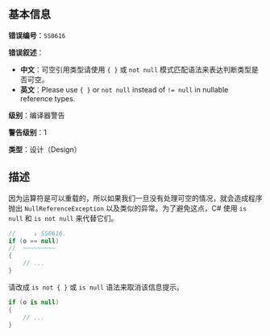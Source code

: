 ## 基本信息

**错误编号**：`SS0616`

**错误叙述**：

* **中文**：可空引用类型请使用 `{ }` 或 `not null` 模式匹配语法来表达判断类型是否可空。
* **英文**：Please use `{ }` or `not null` instead of `!= null` in nullable reference types.

**级别**：编译器警告

**警告级别**：1

**类型**：设计（Design）

## 描述

因为运算符是可以重载的，所以如果我们一旦没有处理可空的情况，就会造成程序抛出 `NullReferenceException` 以及类似的异常。为了避免这点，C# 使用 `is null` 和 `is not null` 来代替它们。

```csharp
//     ↓ SS0616.
if (o == null)
//  ~~~~~~~~~
{
    // ...
}
```

请改成 `is not { }` 或 `is null` 语法来取消该信息提示。

```csharp
if (o is null)
{
    // ...
}
```